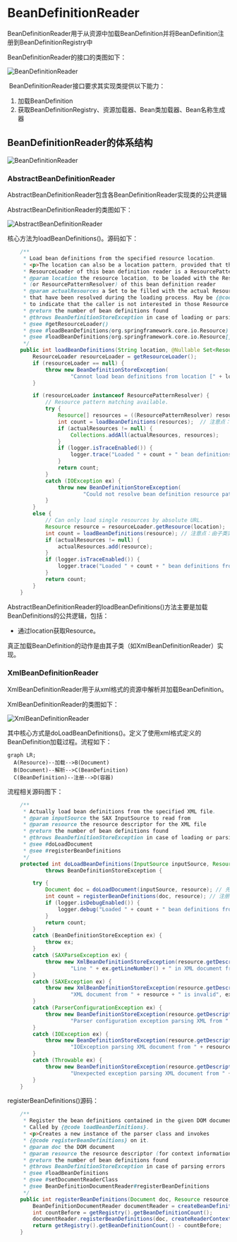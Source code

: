# BeanDefinitionReader

BeanDefinitionReader用于从资源中加载BeanDefinition并将BeanDefinition注册到BeanDefinitionRegistry中

BeanDefinitionReader的接口的类图如下：

![BeanDefinitionReader](media/1.6.BeanDefinitionReader/BeanDefinitionReader.png)

​	BeanDefinitionReader接口要求其实现类提供以下能力：

1. 加载BeanDefinition
2. 获取BeanDefinitionRegistry、资源加载器、Bean类加载器、Bean名称生成器

## BeanDefinitionReader的体系结构

![BeanDefinitionReader](media/1.6.BeanDefinitionReader/BeanDefinitionReader-1667486268280.png)

### AbstractBeanDefinitionReader

AbstractBeanDefinitionReader包含各BeanDefinitionReader实现类的公共逻辑

AbstractBeanDefinitionReader的类图如下：

![AbstractBeanDefinitionReader](media/1.6.BeanDefinitionReader/AbstractBeanDefinitionReader.png)

核心方法为loadBeanDefinitions()。源码如下：

```java
	/**
	 * Load bean definitions from the specified resource location.
	 * <p>The location can also be a location pattern, provided that the
	 * ResourceLoader of this bean definition reader is a ResourcePatternResolver.
	 * @param location the resource location, to be loaded with the ResourceLoader
	 * (or ResourcePatternResolver) of this bean definition reader
	 * @param actualResources a Set to be filled with the actual Resource objects
	 * that have been resolved during the loading process. May be {@code null}
	 * to indicate that the caller is not interested in those Resource objects.
	 * @return the number of bean definitions found
	 * @throws BeanDefinitionStoreException in case of loading or parsing errors
	 * @see #getResourceLoader()
	 * @see #loadBeanDefinitions(org.springframework.core.io.Resource)
	 * @see #loadBeanDefinitions(org.springframework.core.io.Resource[])
	 */
	public int loadBeanDefinitions(String location, @Nullable Set<Resource> actualResources) throws BeanDefinitionStoreException {
		ResourceLoader resourceLoader = getResourceLoader();
		if (resourceLoader == null) {
			throw new BeanDefinitionStoreException(
					"Cannot load bean definitions from location [" + location + "]: no ResourceLoader available");
		}

		if (resourceLoader instanceof ResourcePatternResolver) {
			// Resource pattern matching available.
			try {
				Resource[] resources = ((ResourcePatternResolver) resourceLoader).getResources(location);
				int count = loadBeanDefinitions(resources);  // 注意点：由子类实现
				if (actualResources != null) {
					Collections.addAll(actualResources, resources);
				}
				if (logger.isTraceEnabled()) {
					logger.trace("Loaded " + count + " bean definitions from location pattern [" + location + "]");
				}
				return count;
			}
			catch (IOException ex) {
				throw new BeanDefinitionStoreException(
						"Could not resolve bean definition resource pattern [" + location + "]", ex);
			}
		}
		else {
			// Can only load single resources by absolute URL.
			Resource resource = resourceLoader.getResource(location);
			int count = loadBeanDefinitions(resource); // 注意点：由子类实现
			if (actualResources != null) {
				actualResources.add(resource);
			}
			if (logger.isTraceEnabled()) {
				logger.trace("Loaded " + count + " bean definitions from location [" + location + "]");
			}
			return count;
		}
	}
```

AbstractBeanDefinitionReader的loadBeanDefinitions()方法主要是加载BeanDefinitions的公共逻辑，包括：

- 通过location获取Resource。

真正加载BeanDefinition的动作是由其子类（如XmlBeanDefinitionReader）实现。

### XmlBeanDefinitionReader

XmlBeanDefinitionReader用于从xml格式的资源中解析并加载BeanDefinition。

XmlBeanDefinitionReader的类图如下：

![XmlBeanDefinitionReader](media/1.6.BeanDefinitionReader/XmlBeanDefinitionReader-1667967086845.png)

其中核心方式是doLoadBeanDefinitions()。定义了使用xml格式定义的BeanDefinition加载过程。流程如下：

```mermaid
graph LR;
  A(Resource)--加载-->B(Document)
  B(Document)--解析-->C(BeanDefinition)
  C(BeanDefinition)--注册-->D(容器)
```

流程相关源码图下：

```java
	/**
	 * Actually load bean definitions from the specified XML file.
	 * @param inputSource the SAX InputSource to read from
	 * @param resource the resource descriptor for the XML file
	 * @return the number of bean definitions found
	 * @throws BeanDefinitionStoreException in case of loading or parsing errors
	 * @see #doLoadDocument
	 * @see #registerBeanDefinitions
	 */
	protected int doLoadBeanDefinitions(InputSource inputSource, Resource resource)
			throws BeanDefinitionStoreException {

		try {
			Document doc = doLoadDocument(inputSource, resource); // 先从resource加载Document。说明：解析xml格式一般都会使用到Document，Document由第三方库提供支持
			int count = registerBeanDefinitions(doc, resource); // 注册BeanDefinition
			if (logger.isDebugEnabled()) {
				logger.debug("Loaded " + count + " bean definitions from " + resource);
			}
			return count;
		}
		catch (BeanDefinitionStoreException ex) {
			throw ex;
		}
		catch (SAXParseException ex) {
			throw new XmlBeanDefinitionStoreException(resource.getDescription(),
					"Line " + ex.getLineNumber() + " in XML document from " + resource + " is invalid", ex);
		}
		catch (SAXException ex) {
			throw new XmlBeanDefinitionStoreException(resource.getDescription(),
					"XML document from " + resource + " is invalid", ex);
		}
		catch (ParserConfigurationException ex) {
			throw new BeanDefinitionStoreException(resource.getDescription(),
					"Parser configuration exception parsing XML from " + resource, ex);
		}
		catch (IOException ex) {
			throw new BeanDefinitionStoreException(resource.getDescription(),
					"IOException parsing XML document from " + resource, ex);
		}
		catch (Throwable ex) {
			throw new BeanDefinitionStoreException(resource.getDescription(),
					"Unexpected exception parsing XML document from " + resource, ex);
		}
	}
```

registerBeanDefinitions()源码：

```java
	/**
	 * Register the bean definitions contained in the given DOM document.
	 * Called by {@code loadBeanDefinitions}.
	 * <p>Creates a new instance of the parser class and invokes
	 * {@code registerBeanDefinitions} on it.
	 * @param doc the DOM document
	 * @param resource the resource descriptor (for context information)
	 * @return the number of bean definitions found
	 * @throws BeanDefinitionStoreException in case of parsing errors
	 * @see #loadBeanDefinitions
	 * @see #setDocumentReaderClass
	 * @see BeanDefinitionDocumentReader#registerBeanDefinitions
	 */
	public int registerBeanDefinitions(Document doc, Resource resource) throws BeanDefinitionStoreException {
		BeanDefinitionDocumentReader documentReader = createBeanDefinitionDocumentReader();
		int countBefore = getRegistry().getBeanDefinitionCount();
		documentReader.registerBeanDefinitions(doc, createReaderContext(resource));
		return getRegistry().getBeanDefinitionCount() - countBefore;
	}
```